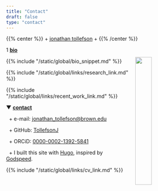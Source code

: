 ```yaml
---
title: "Contact"
draft: false
type: "contact"
---
```


{{% center %}}
\+ [jonathan tollefson](/) \+
{{% /center %}}
<br/>


<img src="/images/portrait.jpg" style="float: right; width: 30%; margin-left: 3%; margin-bottom: 0.5em;margin-top: 2em">
</a>


1 [**bio**](/)

{{% include "/static/global/bio_snippet.md" %}}


{{% include "/static/global/links/research_link.md" %}}


{{% include "/static/global/links/recent_work_link.md" %}}



▼ [**contact**](/)
 

&nbsp; \+  e-mail: [jonathan_tollefson@brown.edu](mailto:jonathan_tollefson@brown.edu)

&nbsp; \+ GitHub: <a target="_blank" href="https://www.github.com/TollefsonJ">TollefsonJ</a>

&nbsp; \+ ORCiD: <a target="_blank" href="https://orcid.org/0000-0002-1392-5841">0000-0002-1392-5841</a>

&nbsp; \+ I built this site with <a target="_blank" href="https://gohugo.io">Hugo</a>, inspired by <a target="_blank" href="https://brainwashed.com/godspeed/main.html">Godspeed</a>. 



{{% include "/static/global/links/cv_link.md" %}}
